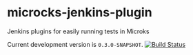 # microcks-jenkins-plugin

Jenkins plugins for easily running tests in Microks

Current development version is `0.3.0-SNAPSHOT`. [![Build Status](https://travis-ci.org/microcks/microcks-jenkins-plugin.png?branch=master)](https://travis-ci.org/microcks/microcks-jenkins-plugin)
